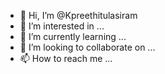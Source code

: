 - 👋 Hi, I’m @Kpreethitulasiram
- 👀 I’m interested in ...
- 🌱 I’m currently learning ...
- 💞️ I’m looking to collaborate on ...
- 📫 How to reach me ...

<!---
Kpreethitulasiram/Kpreethitulasiram is a ✨ special ✨ repository because its `README.md` (this file) appears on your GitHub profile.
You can click the Preview link to take a look at your changes.
--->
